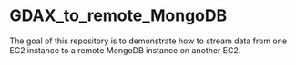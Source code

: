 # GDAX_to_remote_MongoDB
The goal of this repository is to demonstrate how to stream data from one EC2 instance to a remote MongoDB instance on another EC2.

